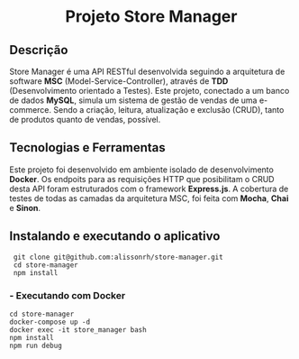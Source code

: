 
<h1 align="center">Projeto Store Manager</h1>

## Descrição

Store Manager é uma API RESTful desenvolvida seguindo a arquitetura de software **MSC** (Model-Service-Controller), através de **TDD** (Desenvolvimento orientado a Testes).
Este projeto, conectado a um banco de dados **MySQL**, simula um sistema de gestão de vendas de uma e-commerce. Sendo a criação, leitura, atualização e exclusão (CRUD), tanto de produtos quanto de vendas, possível. 

## Tecnologias e Ferramentas

Este projeto foi desenvolvido em ambiente isolado de desenvolvimento **Docker**. Os endpoits para as requisições HTTP que posibilitam o CRUD desta API foram estruturados com o framework  **Express.js**. A cobertura de testes de todas as camadas da arquitetura MSC, foi feita com **Mocha**, **Chai** e **Sinon**.

## Instalando e executando o aplicativo

```
 git clone git@github.com:alissonrh/store-manager.git
 cd store-manager
 npm install
```

### - Executando com Docker
```
cd store-manager
docker-compose up -d
docker exec -it store_manager bash
npm install
npm run debug
```


<!-- Olá, Tryber!

Esse é apenas um arquivo inicial para o README do seu projeto.

É essencial que você preencha esse documento por conta própria, ok?

Não deixe de usar nossas dicas de escrita de README de projetos, e deixe sua criatividade brilhar!

⚠️ IMPORTANTE: você precisa deixar nítido:
- quais arquivos/pastas foram desenvolvidos por você; 
- quais arquivos/pastas foram desenvolvidos por outra pessoa estudante;
- quais arquivos/pastas foram desenvolvidos pela Trybe.

-->
